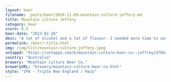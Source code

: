 ```yaml
---
layout: beer
filename: _posts/beer/2016-11-09-mountain-culture-jeffery.md
title: Mountain culture Jeffery
category: beer
score: 8.5
beer-date: "2023-02-26"
desc: "A lot of alcohol and a lot of flavour. I needed more time to savour this"
permalink: /beer/:title.html
img: /img/list/mountain-culture-jeffery.jpeg
untappd: "https://untappd.com/b/mountain-culture-beer-co--jeffrey/4766405"
country: "Australia"
brewery: "Mountain Culture Beer Co."
breweryURL: "brewery/mountain-culture-beer-co.html"
style: "IPA - Triple New England / Hazy"
---
```

